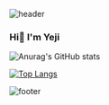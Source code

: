 ![header](https://capsule-render.vercel.app/api?&color=auto)

### Hi👋 I'm Yeji

![Anurag's GitHub stats](https://github-readme-stats.vercel.app/api?username=Lee-ye-ji&show_icons=true&theme=omni)

<!--
**Lee-ye-ji/Lee-ye-ji** is a ✨ _special_ ✨ repository because its `README.md` (this file) appears on your GitHub profile.

Here are some ideas to get you started:

- 🔭 I’m currently working on ...
- 🌱 I’m currently learning ...
- 👯 I’m looking to collaborate on ...
- 🤔 I’m looking for help with ...
- 💬 Ask me about ...
- 📫 How to reach me: ...
- 😄 Pronouns: ...
- ⚡ Fun fact: ...
-->


[![Top Langs](https://github-readme-stats.vercel.app/api/top-langs/?username=Lee-ye-ji&layout=compact)](https://github.com/anuraghazra/github-readme-stats)

![footer](https://capsule-render.vercel.app/api?section=footer)

